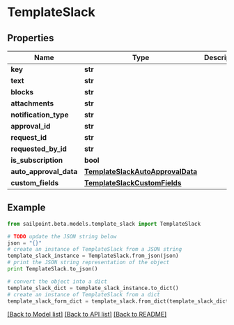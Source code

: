 # TemplateSlack


## Properties

Name | Type | Description | Notes
------------ | ------------- | ------------- | -------------
**key** | **str** |  | [optional] 
**text** | **str** |  | [optional] 
**blocks** | **str** |  | [optional] 
**attachments** | **str** |  | [optional] 
**notification_type** | **str** |  | [optional] 
**approval_id** | **str** |  | [optional] 
**request_id** | **str** |  | [optional] 
**requested_by_id** | **str** |  | [optional] 
**is_subscription** | **bool** |  | [optional] 
**auto_approval_data** | [**TemplateSlackAutoApprovalData**](TemplateSlackAutoApprovalData.md) |  | [optional] 
**custom_fields** | [**TemplateSlackCustomFields**](TemplateSlackCustomFields.md) |  | [optional] 

## Example

```python
from sailpoint.beta.models.template_slack import TemplateSlack

# TODO update the JSON string below
json = "{}"
# create an instance of TemplateSlack from a JSON string
template_slack_instance = TemplateSlack.from_json(json)
# print the JSON string representation of the object
print TemplateSlack.to_json()

# convert the object into a dict
template_slack_dict = template_slack_instance.to_dict()
# create an instance of TemplateSlack from a dict
template_slack_form_dict = template_slack.from_dict(template_slack_dict)
```
[[Back to Model list]](../README.md#documentation-for-models) [[Back to API list]](../README.md#documentation-for-api-endpoints) [[Back to README]](../README.md)


